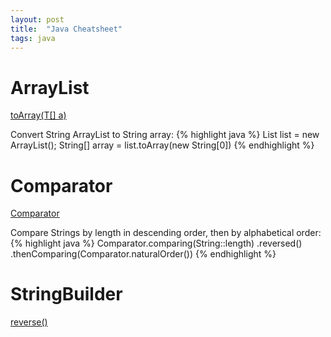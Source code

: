 ```yaml
---
layout: post
title:  "Java Cheatsheet"
tags: java
---
```

# ArrayList
[toArray(T\[\] a)](https://docs.oracle.com/javase/8/docs/api/java/util/ArrayList.html#toArray-T:A-)

Convert String ArrayList to String array:
{% highlight java %}
List<String> list = new ArrayList<String>();
String[] array = list.toArray(new String[0])
{% endhighlight %}

# Comparator
[Comparator](https://docs.oracle.com/javase/8/docs/api/java/util/Comparator.html)

Compare Strings by length in descending order, then by alphabetical order:
{% highlight java %}
Comparator.comparing(String::length)
    .reversed()
    .thenComparing(Comparator.<String>naturalOrder())
{% endhighlight %}

# StringBuilder
[reverse()](https://docs.oracle.com/javase/8/docs/api/java/lang/StringBuilder.html#reverse--)
